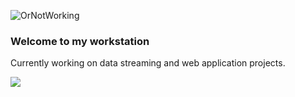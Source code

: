 ![OrNotWorking](https://github.com/junedeion/junedeion/blob/main/JB_4by3.gif)
### Welcome to my workstation
Currently working on data streaming and web application projects. 


<!---![](https://img.shields.io/badge/code-R-blueviolet)--->

![](https://img.shields.io/badge/code-R-blueviolet?style=flat&logo=appveyor)
